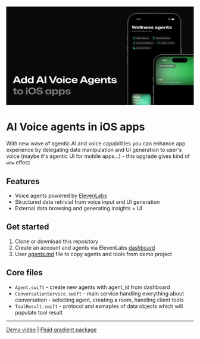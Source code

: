 ![Banner](https://github.com/mireabot/ElevenLabsiOSAgents/blob/main/AI%20voice%20agents%20cover.png)
# AI Voice agents in iOS apps
With new wave of agentic AI and voice capabilities you can enhance app experience by delegating data manipulation and UI generation to user's voice (maybe it's agentic UI for mobile apps...) - this upgrade gives kind of `wow` effect
## Features
- Voice agents powered by [ElevenLabs](https://elevenlabs.io/)
- Structured data retrivial from voice input and UI generation
- External data browsing and generating insights + UI
## Get started
1. Clone or download this repository
2. Create an account and agents via ElevenLabs [dashboard](https://elevenlabs.io/app/agents)
3. User [agents.md](https://github.com/mireabot/ElevenLabsiOSAgents/blob/main/agents.md) file to copy agents and tools from demo project
## Core files
- `Agent.swift` - create new agents with agent_id from dashboard
- `ConversationService.swift` - main service handling everything about conversation - selecting agent, creating a room, handling client tools
- `ToolResult.swift` - protocol and exmaples of data objects which will populate tool result

---
[Demo video](https://youtu.be/xEtDY_ip300) | [Fluid gradient package](https://github.com/Cindori/FluidGradient)
